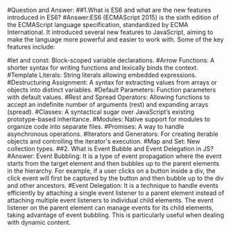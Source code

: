 #Question and Answer:
##1.What is ES6 and what are the new features introduced in ES6?
#Answer:ES6 (ECMAScript 2015) is the sixth edition of the ECMAScript language specification, standardized by ECMA International. It introduced several new features to JavaScript, aiming to make the language more powerful and easier to work with. Some of the key features include:

#let and const: Block-scoped variable declarations.
#Arrow Functions: A shorter syntax for writing functions and lexically binds the context.
#Template Literals: String literals allowing embedded expressions.
#Destructuring Assignment: A syntax for extracting values from arrays or objects into distinct variables.
#Default Parameters: Function parameters with default values.
#Rest and Spread Operators: Allowing functions to accept an indefinite number of arguments (rest) and expanding arrays (spread).
#Classes: A syntactical sugar over JavaScript’s existing prototype-based inheritance.
#Modules: Native support for modules to organize code into separate files.
#Promises: A way to handle asynchronous operations.
#Iterators and Generators: For creating iterable objects and controlling the iterator's execution.
#Map and Set: New collection types.
##2. What is Event Bubble and Event Delegation in JS?
#Answer: Event Bubbling: It is a type of event propagation where the event starts from the target element and then bubbles up to the parent elements in the hierarchy. For example, if a user clicks on a button inside a div, the click event will first be captured by the button and then bubble up to the div and other ancestors.
#Event Delegation: It is a technique to handle events efficiently by attaching a single event listener to a parent element instead of attaching multiple event listeners to individual child elements. The event listener on the parent element can manage events for its child elements, taking advantage of event bubbling. This is particularly useful when dealing with dynamic content.